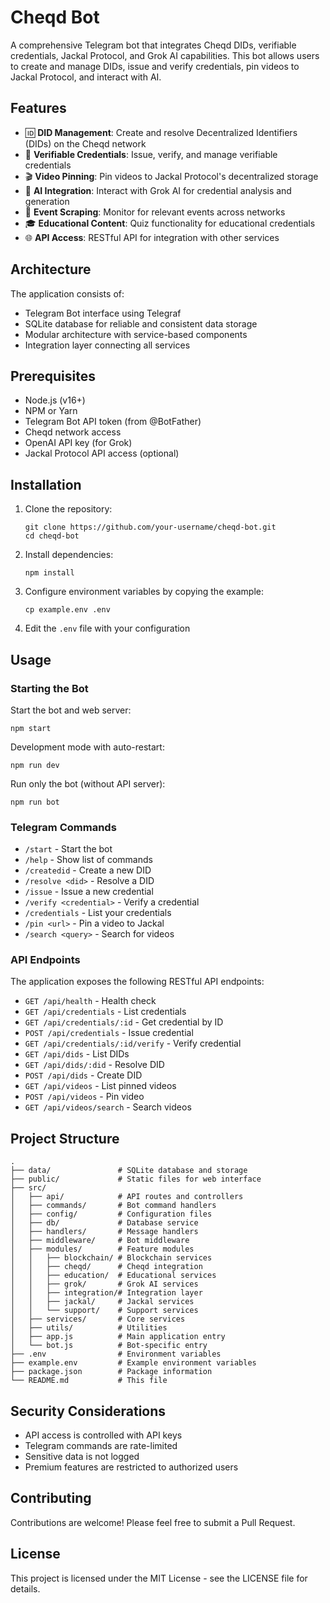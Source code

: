 # Cheqd Bot

A comprehensive Telegram bot that integrates Cheqd DIDs, verifiable credentials, Jackal Protocol, and Grok AI capabilities. This bot allows users to create and manage DIDs, issue and verify credentials, pin videos to Jackal Protocol, and interact with AI.

## Features

- 🆔 **DID Management**: Create and resolve Decentralized Identifiers (DIDs) on the Cheqd network
- 📜 **Verifiable Credentials**: Issue, verify, and manage verifiable credentials
- 🎬 **Video Pinning**: Pin videos to Jackal Protocol's decentralized storage
- 🧠 **AI Integration**: Interact with Grok AI for credential analysis and generation
- 🔄 **Event Scraping**: Monitor for relevant events across networks
- 🎓 **Educational Content**: Quiz functionality for educational credentials
- 🌐 **API Access**: RESTful API for integration with other services

## Architecture

The application consists of:

- Telegram Bot interface using Telegraf
- SQLite database for reliable and consistent data storage
- Modular architecture with service-based components
- Integration layer connecting all services

## Prerequisites

- Node.js (v16+)
- NPM or Yarn
- Telegram Bot API token (from @BotFather)
- Cheqd network access
- OpenAI API key (for Grok)
- Jackal Protocol API access (optional)

## Installation

1. Clone the repository:
   ```
   git clone https://github.com/your-username/cheqd-bot.git
   cd cheqd-bot
   ```

2. Install dependencies:
   ```
   npm install
   ```

3. Configure environment variables by copying the example:
   ```
   cp example.env .env
   ```
   
4. Edit the `.env` file with your configuration

## Usage

### Starting the Bot

Start the bot and web server:
```
npm start
```

Development mode with auto-restart:
```
npm run dev
```

Run only the bot (without API server):
```
npm run bot
```

### Telegram Commands

- `/start` - Start the bot
- `/help` - Show list of commands
- `/createdid` - Create a new DID
- `/resolve <did>` - Resolve a DID
- `/issue` - Issue a new credential
- `/verify <credential>` - Verify a credential
- `/credentials` - List your credentials
- `/pin <url>` - Pin a video to Jackal
- `/search <query>` - Search for videos

### API Endpoints

The application exposes the following RESTful API endpoints:

- `GET /api/health` - Health check
- `GET /api/credentials` - List credentials
- `GET /api/credentials/:id` - Get credential by ID
- `POST /api/credentials` - Issue credential
- `GET /api/credentials/:id/verify` - Verify credential
- `GET /api/dids` - List DIDs
- `GET /api/dids/:did` - Resolve DID
- `POST /api/dids` - Create DID
- `GET /api/videos` - List pinned videos
- `POST /api/videos` - Pin video
- `GET /api/videos/search` - Search videos

## Project Structure

```
.
├── data/               # SQLite database and storage
├── public/             # Static files for web interface
├── src/
│   ├── api/            # API routes and controllers
│   ├── commands/       # Bot command handlers
│   ├── config/         # Configuration files
│   ├── db/             # Database service
│   ├── handlers/       # Message handlers
│   ├── middleware/     # Bot middleware
│   ├── modules/        # Feature modules
│   │   ├── blockchain/ # Blockchain services
│   │   ├── cheqd/      # Cheqd integration
│   │   ├── education/  # Educational services
│   │   ├── grok/       # Grok AI services
│   │   ├── integration/# Integration layer
│   │   ├── jackal/     # Jackal services
│   │   └── support/    # Support services
│   ├── services/       # Core services
│   ├── utils/          # Utilities
│   ├── app.js          # Main application entry
│   └── bot.js          # Bot-specific entry
├── .env                # Environment variables
├── example.env         # Example environment variables
├── package.json        # Package information
└── README.md           # This file
```

## Security Considerations

- API access is controlled with API keys
- Telegram commands are rate-limited
- Sensitive data is not logged
- Premium features are restricted to authorized users

## Contributing

Contributions are welcome! Please feel free to submit a Pull Request.

## License

This project is licensed under the MIT License - see the LICENSE file for details. 